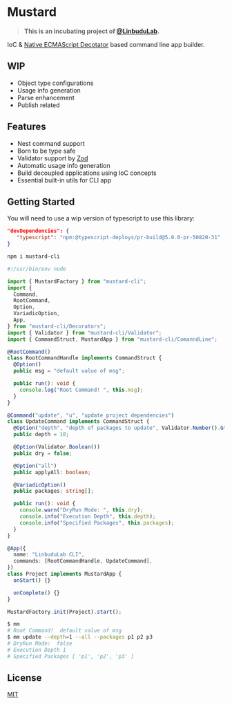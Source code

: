 # Mustard

> **This is an incubating project of [@LinbuduLab](https://github.com/LinbuduLab).**

IoC & [Native ECMAScript Decotator](https://github.com/tc39/proposal-decorators) based command line app builder.

## WIP

- Object type configurations
- Usage info generation
- Parse enhancement
- Publish related

## Features

- Nest command support
- Born to be type safe
- Validator support by [Zod](https://github.com/colinhacks/zod)
- Automatic usage info generation
- Build decoupled applications using IoC concepts
- Essential built-in utils for CLI app

## Getting Started

You will need to use a wip version of typescript to use this library:

```json
"devDependencies": {
   "typescript": "npm:@typescript-deploys/pr-build@5.0.0-pr-50820-31"
}
```

```bash
npm i mustard-cli
```

```typescript
#!/usr/bin/env node

import { MustardFactory } from "mustard-cli";
import {
  Command,
  RootCommand,
  Option,
  VariadicOption,
  App,
} from "mustard-cli/Decorators";
import { Validator } from "mustard-cli/Validator";
import { CommandStruct, MustardApp } from "mustard-cli/ComanndLine";

@RootCommand()
class RootCommandHandle implements CommandStruct {
  @Option()
  public msg = "default value of msg";

  public run(): void {
    console.log("Root Command! ", this.msg);
  }
}

@Command("update", "u", "update project dependencies")
class UpdateCommand implements CommandStruct {
  @Option("depth", "depth of packages to update", Validator.Number().Gte(1))
  public depth = 10;

  @Option(Validator.Boolean())
  public dry = false;

  @Option("all")
  public applyAll: boolean;

  @VariadicOption()
  public packages: string[];

  public run(): void {
    console.warn("DryRun Mode: ", this.dry);
    console.info("Execution Depth", this.depth);
    console.info("Specified Packages", this.packages);
  }
}

@App({
  name: "LinbuduLab CLI",
  commands: [RootCommandHandle, UpdateCommand],
})
class Project implements MustardApp {
  onStart() {}

  onComplete() {}
}

MustardFactory.init(Project).start();
```

```bash
$ mm
# Root Command!  default value of msg
$ mm update --depth=1 --all --packages p1 p2 p3
# DryRun Mode:  false
# Execution Depth 1
# Specified Packages [ 'p1', 'p2', 'p3' ]
```

## License

[MIT](LICENSE)
